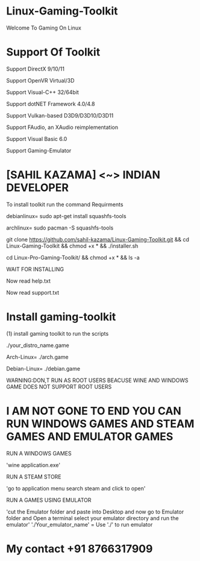 # Linux-Gaming-Toolkit

Welcome To Gaming On Linux

# Support Of Toolkit 
Support DirectX 9/10/11

Support OpenVR Virtual/3D

Support Visual-C++ 32/64bit 

Support dotNET Framework 4.0/4.8

Support Vulkan-based D3D9/D3D10/D3D11

Support FAudio, an XAudio reimplementation

Support Visual Basic 6.0

Support Gaming-Emulator


# [SAHIL KAZAMA] <~> INDIAN DEVELOPER

To install toolkit run the command
Requirments

debianlinux=  sudo apt-get install squashfs-tools

archlinux=  sudo pacman -S squashfs-tools

git clone https://github.com/sahil-kazama/Linux-Gaming-Toolkit.git && cd Linux-Gaming-Toolkit && chmod +x * && ./installer.sh

 cd Linux-Pro-Gaming-Toolkit/ && chmod +x * && ls -a

WAIT FOR INSTALLING

Now read help.txt

Now read support.txt


# Install gaming-toolkit

(1) install gaming toolkit to run the scripts

./your_distro_name.game

Arch-Linux= 
./arch.game

Debian-Linux= 
./debian.game


WARNING:DON,T RUN AS ROOT USERS BEACUSE WINE AND WINDOWS GAME DOES NOT SUPPORT ROOT USERS

<now you can open steam and enjoy it>

# I AM NOT GONE TO END YOU CAN RUN WINDOWS GAMES AND STEAM GAMES AND EMULATOR GAMES

RUN A WINDOWS GAMES

'wine application.exe'

RUN A STEAM STORE

'go to application menu search steam and click to open'

RUN A GAMES USING EMULATOR

'cut the Emulator folder and paste into Desktop and now go to Emulator folder and Open a terminal select your emulator directory and run the emulator'
'./Your_emulator_name' = Use './' to run emulator

# My contact +91 8766317909

